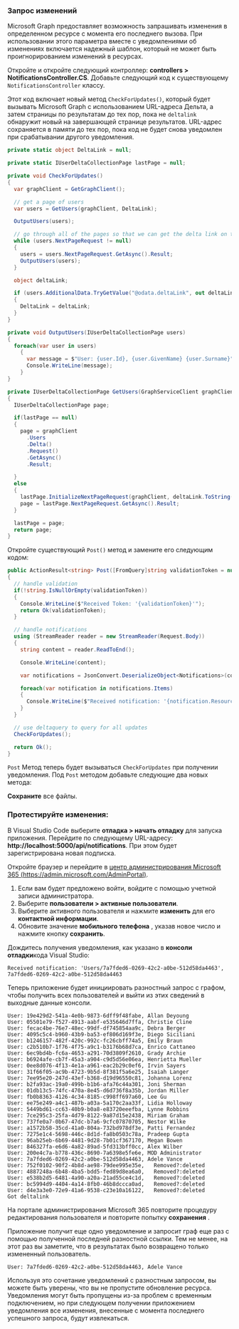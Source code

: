 <!-- markdownlint-disable MD002 MD041 -->

### <a name="query-for-changes"></a>Запрос изменений

Microsoft Graph предоставляет возможность запрашивать изменения в определенном ресурсе с момента его последнего вызова. При использовании этого параметра вместе с уведомлениями об изменениях включается надежный шаблон, который не может быть проигнорированием изменений в ресурсах.

Откройте и откройте следующий контроллер: **controllers > NotificationsController.CS**.
Добавьте следующий код к существующему `NotificationsController` классу.

Этот код включает новый метод `CheckForUpdates()`, который будет вызывать Microsoft Graph с использованием URL-адреса Дельта, а затем страницы по результатам до тех пор, пока не `deltalink` обнаружит новый на завершающей странице результатов. URL-адрес сохраняется в памяти до тех пор, пока код не будет снова уведомлен при срабатывании другого уведомления.

```csharp
private static object DeltaLink = null;

private static IUserDeltaCollectionPage lastPage = null;

private void CheckForUpdates()
{
  var graphClient = GetGraphClient();

  // get a page of users
  var users = GetUsers(graphClient, DeltaLink);

  OutputUsers(users);

  // go through all of the pages so that we can get the delta link on the last page.
  while (users.NextPageRequest != null)
  {
    users = users.NextPageRequest.GetAsync().Result;
    OutputUsers(users);
  }

  object deltaLink;

  if (users.AdditionalData.TryGetValue("@odata.deltaLink", out deltaLink))
  {
    DeltaLink = deltaLink;
  }
}

private void OutputUsers(IUserDeltaCollectionPage users)
{
  foreach(var user in users)
    {
      var message = $"User: {user.Id}, {user.GivenName} {user.Surname}";
      Console.WriteLine(message);
    }
}

private IUserDeltaCollectionPage GetUsers(GraphServiceClient graphClient, object deltaLink)
{
  IUserDeltaCollectionPage page;

  if(lastPage == null)
  {
    page = graphClient
      .Users
      .Delta()
      .Request()
      .GetAsync()
      .Result;

  }
  else
  {
    lastPage.InitializeNextPageRequest(graphClient, deltaLink.ToString());
    page = lastPage.NextPageRequest.GetAsync().Result;
  }

  lastPage = page;
  return page;
}
```

Откройте существующий `Post()` метод и замените его следующим кодом:

```csharp
public ActionResult<string> Post([FromQuery]string validationToken = null)
{
  // handle validation
  if(!string.IsNullOrEmpty(validationToken))
  {
    Console.WriteLine($"Received Token: '{validationToken}'");
    return Ok(validationToken);
  }

  // handle notifications
  using (StreamReader reader = new StreamReader(Request.Body))
  {
    string content = reader.ReadToEnd();

    Console.WriteLine(content);

    var notifications = JsonConvert.DeserializeObject<Notifications>(content);

    foreach(var notification in notifications.Items)
    {
      Console.WriteLine($"Received notification: '{notification.Resource}', {notification.ResourceData?.Id}");
    }
  }

  // use deltaquery to query for all updates
  CheckForUpdates();

  return Ok();
}
```

`Post` Метод теперь будет вызываться `CheckForUpdates` при получении уведомления. Под `Post` методом добавьте следующие два новых метода:

**Сохраните** все файлы.

### <a name="test-your-changes"></a>Протестируйте изменения:

В Visual Studio Code выберите **отладка > начать отладку** для запуска приложения.
Перейдите по следующему URL-адресу: **http://localhost:5000/api/notifications**. При этом будет зарегистрирована новая подписка.

Откройте браузер и перейдите в [центр администрирования Microsoft 365 (https://admin.microsoft.com/AdminPortal)](https://admin.microsoft.com/AdminPortal).

1. Если вам будет предложено войти, войдите с помощью учетной записи администратора.
1. Выберите **пользователи > активные пользователи**. 
1. Выберите активного пользователя и нажмите **изменить** для его **контактной информации**. 
1. Обновите значение **мобильного телефона** , указав новое число и нажмите кнопку **сохранить**.

Дождитесь получения уведомления, как указано в **консоли отладки**кода Visual Studio:

```shell
Received notification: 'Users/7a7fded6-0269-42c2-a0be-512d58da4463', 7a7fded6-0269-42c2-a0be-512d58da4463
```

Теперь приложение будет инициировать разностный запрос с графом, чтобы получить всех пользователей и выйти из этих сведений в выходные данные консоли.

```shell
User: 19e429d2-541a-4e0b-9873-6dff9f48fabe, Allan Deyoung
User: 05501e79-f527-4913-aabf-e535646d7ffa, Christie Cline
User: fecac4be-76e7-48ec-99df-df745854aa9c, Debra Berger
User: 4095c5c4-b960-43b9-ba53-ef806d169f3e, Diego Siciliani
User: b1246157-482f-420c-992c-fc26cbff74a5, Emily Braun
User: c2b510b7-1f76-4f75-a9c1-b3176b68d7ca, Enrico Cattaneo
User: 6ec9bd4b-fc6a-4653-a291-70d3809f2610, Grady Archie
User: b6924afe-cb7f-45a3-a904-c9d5d56e06ea, Henrietta Mueller
User: 0ee8d076-4f13-4e1a-a961-eac2b29c0ef6, Irvin Sayers
User: 31f66f05-ac9b-4723-9b5d-8f381f5a6e25, Isaiah Langer
User: 7ee95e20-247d-43ef-b368-d19d96550c81, Johanna Lorenz
User: b2fa93ac-19a0-499b-b1b6-afa76c44a301, Joni Sherman
User: 01db13c5-74fc-470a-8e45-d6d736f8a35b, Jordan Miller
User: fb0b8363-4126-4c34-8185-c998ff697a60, Lee Gu
User: ee75e249-a4c1-487b-a03a-5a170c2aa33f, Lidia Holloway
User: 5449bd61-cc63-40b9-b0a8-e83720eeefba, Lynne Robbins
User: 7ce295c3-25fa-4d79-8122-9a87d15e2438, Miriam Graham
User: 737fe0a7-0b67-47dc-b7a6-9cfc07870705, Nestor Wilke
User: a1572b58-35cd-41a0-804a-732bd978df3e, Patti Fernandez
User: 7275e1c4-5698-446c-8d1d-fa8b0503c78a, Pradeep Gupta
User: 96ab25eb-6b69-4481-9d28-7b01cf367170, Megan Bowen
User: 846327fa-e6d6-4a82-89ad-5fd313bff0cc, Alex Wilber
User: 200e4c7a-b778-436c-8690-7a6398e5fe6e, MOD Administrator
User: 7a7fded6-0269-42c2-a0be-512d58da4463, Adele Vance
User: 752f0102-90f2-4b8d-ae98-79dee995e35e,   Removed?:deleted
User: 4887248a-6b48-4ba5-bdd5-fed89d8ea6a0,   Removed?:deleted
User: e538b2d5-6481-4a90-a20a-21ad55ce4c1d,   Removed?:deleted
User: bc5994d9-4404-4a14-8fb0-46b8dccca0ad,   Removed?:deleted
User: d4e3a3e0-72e9-41a6-9538-c23e10a16122,   Removed?:deleted
Got deltalink
```

На портале администрирования Microsoft 365 повторите процедуру редактирования пользователя и повторите попытку **сохранения** .

Приложение получит еще одно уведомление и запросит граф еще раз с помощью полученной последней разностной ссылки. Тем не менее, на этот раз вы заметите, что в результатах было возвращено только измененный пользователь.

```shell
User: 7a7fded6-0269-42c2-a0be-512d58da4463, Adele Vance
```

Используя это сочетание уведомлений с разностным запросом, вы можете быть уверены, что вы не пропустите обновление ресурса. Уведомления могут быть пропущены из-за проблем с временным подключением, но при следующем получении приложением уведомления все изменения, внесенные с момента последнего успешного запроса, будут извлекаться.
